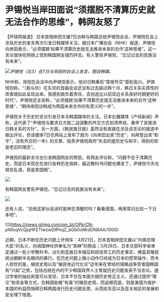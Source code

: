 # 尹锡悦当岸田面说“须摆脱不清算历史就无法合作的思维”，韩网友怒了

【环球网报道】
日本首相岸田文雄7日访韩与韩国总统尹锡悦会谈，尹锡悦在会上涉及历史的发言再次引发日韩媒体关注。据日本广播协会（NHK）报道，尹锡悦向岸田表示，“必须摆脱‘如果不清算历史就无法推进未来的合作’这种思维”。这一言论很快在网络上受到韩国网友强烈抨击。有人警告尹锡悦，“忘记过去的民族没有未来”。

![](https://inews.gtimg.com/om_bt/OXnPsx8VCpCnY8cEUUs2OYE_cS3yq7oDvCBbnqguFIb10AA/1000)_尹锡悦（左3）在7日与岸田的会谈上发言，图自韩媒。_

NHK称，岸田在会谈中向尹锡悦表示，他对日韩重启“穿梭外交”感到高兴。尹锡悦则称，“（我与你）在东京的首脑会谈还没有过去超过两个月，韩日关系实质性的改善就如此呈现出来。我感到肩负着责任，去创造比以前双边关系良好时期更好的时代”。尹锡悦还主张称，“必须摆脱‘如果不清算历史就无法推进未来的合作’这种思维”，“期待岸田访韩成为两国未来合作的有意义的一步”。

尹锡悦关于历史的言论引发日本与韩国媒体的关注。日本右翼媒体《产经新闻》声称，这代表了“尹锡悦与要求日方就二战道歉的外交方式划清界线，重申了其推进日韩关系的方针”。另一方面，《韩民族日报》虽然没有直接在涉及该言论的报道中做出评论，但该媒体7日在网站上发布了题为《向岸田出卖“历史”，向拜登出卖“和平”，没有外交的一年》的文章，指责尹锡悦政府“失去的是历史与和平，得到的却是老旧的理念”。

尹锡悦的最新言论也引发韩国网友的愤怒。有网友评论称，“问题不在于清算历史，而是日本现在在进行各种历史挑衅，最近教科书问题也爆发了，尹锡悦今天也胡言乱语。真是卖国贼”。

![](https://inews.gtimg.com/om_bt/OtBRkLuDqWgHK0iNJWJ1ulpt3E9D5nz9w5UK8Yr-B7KvIAA/1000)

有韩国网友警告尹锡悦，“忘记过去的民族没有未来”。

![](https://inews.gtimg.com/om_bt/O6y9R2ob3WRgjYKB6HvLZgA8OaBDuZf2xuaZmSlSETME0AA/1000)

还有人说，“总统这家伙说话时是神志清醒的吗？看看德国，再用常识比较一下日本吧”。

![](https://inews.gtimg.com/om_bt/OPkrCN-
pIItfoqVcQjqHFETlwzwDtPhqZ_bGb0oMrdON8AA/1000)

近期，日本不断在历史问题上开倒车：4月21日，日本首相岸田文雄以“内阁总理大臣”的名义，向靖国神社供奉名为“真榊”的祭品；3月28日，日本文部科学省审定通过一批小学教科书，淡化和歪曲日本强征和奴役劳工的历史事实，掩盖其殖民统治朝鲜半岛期间的暴行。在历史问题上搞小动作已经成为日本的惯常操作，而令人担忧的是，殖民史观以及“殖民地近代化论”近年来在曾经的侵略战争受害国韩国有“兴起”之势，包括总统在内的不少韩国政界人士曾就历史问题发表不当言论。通过学者的抽丝剥茧可以发现，日本不仅在本国大搞历史修正主义，还通过提供“理论”和资金等方式，在韩国助推“有毒”的殖民史观，而追根究底，则是美国为维护本国的利益而阻碍日韩两国进行历史问题反思，从而给东亚以及亚太地区的发展和安全埋下隐患。

